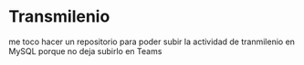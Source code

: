 # Transmilenio

me toco hacer un repositorio para poder subir la actividad de tranmilenio en MySQL porque no deja subirlo en Teams
